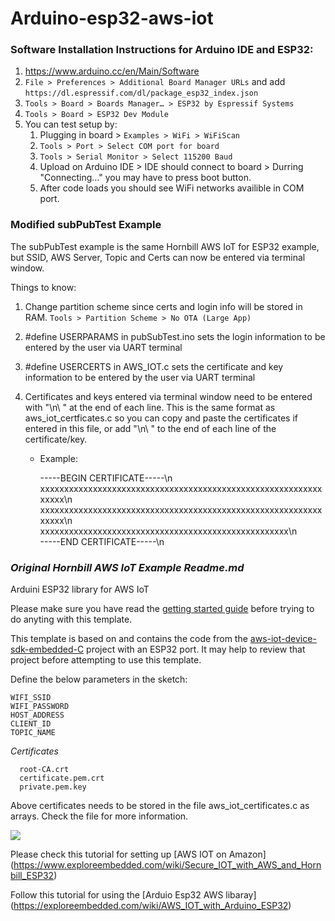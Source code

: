 # Arduino-esp32-aws-iot

### Software Installation Instructions for Arduino IDE and ESP32:

1. https://www.arduino.cc/en/Main/Software
2. `File > Preferences > Additional Board Manager URLs` and add `https://dl.espressif.com/dl/package_esp32_index.json`
3. `Tools > Board > Boards Manager… > ESP32 by Espressif Systems`
4. `Tools > Board > ESP32 Dev Module`
5. You can test setup by:
   1. Plugging in board > `Examples > WiFi > WiFiScan`
   2. `Tools > Port > Select COM port for board`
   3. `Tools > Serial Monitor > Select 115200 Baud`
   4. Upload on Arduino IDE > IDE should connect to board > Durring "Connecting..." you may have to press boot button.
   5. After code loads you should see WiFi networks availible in COM port.



### Modified subPubTest Example

The subPubTest example is the same Hornbill AWS IoT for ESP32 example, but SSID, AWS Server, Topic and Certs can now be entered via terminal window.

Things to know:

1. Change partition scheme since certs and login info will be stored in RAM.   `Tools > Partition Scheme > No OTA (Large App)`

2. #define USERPARAMS in pubSubTest.ino sets the login information to be entered by the user via UART terminal

3. #define USERCERTS in AWS_IOT.c sets the certificate and key information to be entered by the user via UART terminal

4. Certificates and keys entered via terminal window need to be entered with "\n\ " at the end of each line.  This is the same format as aws_iot_certficates.c so you can copy and paste the certificates if entered in this file, or add "\n\ " to the end of each line of the certificate/key.

   - Example:

     -----BEGIN CERTIFICATE-----\n\
     xxxxxxxxxxxxxxxxxxxxxxxxxxxxxxxxxxxxxxxxxxxxxxxxxxxxxxxxxxxxxxxx\n\
     xxxxxxxxxxxxxxxxxxxxxxxxxxxxxxxxxxxxxxxxxxxxxxxxxxxxxxxxxxxxxxxx\n\
     xxxxxxxxxxxxxxxxxxxxxxxxxxxxxxxxxxxxxxxxxxxxxxxxxxxx\n\
     -----END CERTIFICATE-----\n



### *Original Hornbill AWS IoT Example Readme.md*

Arduini ESP32 library for AWS IoT

Please make sure you have read the [getting started guide](https://aws.amazon.com/iot/getting-started/) before trying to do anyting with this template.

This template is based on and contains the code from the [aws-iot-device-sdk-embedded-C](https://github.com/aws/aws-iot-device-sdk-embedded-C) project with an ESP32 port. It may help to review that project before attempting to use this template.

Define the below parameters in the sketch:
```
WIFI_SSID
WIFI_PASSWORD
HOST_ADDRESS
CLIENT_ID
TOPIC_NAME
```


*Certificates*
```
  root-CA.crt
  certificate.pem.crt
  private.pem.key
```
Above certificates needs to be stored in the file aws_iot_certificates.c as arrays. Check the file for more information.

![](https://exploreembedded.com/wiki/images/b/b9/ESP32_AWS_IOT_Certificates.png)


Please check this tutorial for setting up [AWS IOT on Amazon] (https://www.exploreembedded.com/wiki/Secure_IOT_with_AWS_and_Hornbill_ESP32)

Follow this tutorial for using the [Arduio Esp32 AWS libaray] (https://exploreembedded.com/wiki/AWS_IOT_with_Arduino_ESP32)


